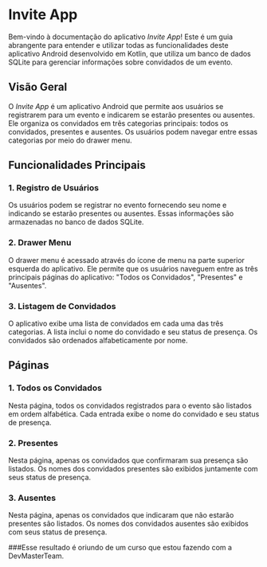 # Invite App

Bem-vindo à documentação do aplicativo *Invite App*! Este é um guia abrangente para entender e utilizar todas as funcionalidades deste aplicativo Android desenvolvido em Kotlin, que utiliza um banco de dados SQLite para gerenciar informações sobre convidados de um evento.

## Visão Geral

O *Invite App* é um aplicativo Android que permite aos usuários se registrarem para um evento e indicarem se estarão presentes ou ausentes. Ele organiza os convidados em três categorias principais: todos os convidados, presentes e ausentes. Os usuários podem navegar entre essas categorias por meio do drawer menu.

## Funcionalidades Principais

### 1. Registro de Usuários

Os usuários podem se registrar no evento fornecendo seu nome e indicando se estarão presentes ou ausentes. Essas informações são armazenadas no banco de dados SQLite.

### 2. Drawer Menu

O drawer menu é acessado através do ícone de menu na parte superior esquerda do aplicativo. Ele permite que os usuários naveguem entre as três principais páginas do aplicativo: "Todos os Convidados", "Presentes" e "Ausentes".

### 3. Listagem de Convidados

O aplicativo exibe uma lista de convidados em cada uma das três categorias. A lista inclui o nome do convidado e seu status de presença. Os convidados são ordenados alfabeticamente por nome.

## Páginas

### 1. Todos os Convidados

Nesta página, todos os convidados registrados para o evento são listados em ordem alfabética. Cada entrada exibe o nome do convidado e seu status de presença.

### 2. Presentes

Nesta página, apenas os convidados que confirmaram sua presença são listados. Os nomes dos convidados presentes são exibidos juntamente com seus status de presença.

### 3. Ausentes

Nesta página, apenas os convidados que indicaram que não estarão presentes são listados. Os nomes dos convidados ausentes são exibidos com seus status de presença.

###Esse resultado é oriundo de um curso que estou fazendo com a DevMasterTeam.

